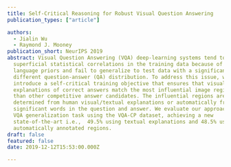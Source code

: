 ```yaml
---
title: Self-Critical Reasoning for Robust Visual Question Answering
publication_types: ["article"]

authors:
  - Jialin Wu
  - Raymond J. Mooney
publication_short: NeurIPS 2019
abstract: Visual Question Answering (VQA) deep-learning systems tend to capture
  superficial statistical correlations in the training data because of strong
  language priors and fail to generalize to test data with a significantly
  different question-answer (QA) distribution. To address this issue, we
  introduce a self-critical training objective that ensures that visual
  explanations of correct answers match the most influential image regions more
  than other competitive answer candidates. The influential regions are either
  determined from human visual/textual explanations or automatically from just
  significant words in the question and answer. We evaluate our approach on the
  VQA generalization task using the VQA-CP dataset, achieving a new
  state-of-the-art i.e.,  49.5% using textual explanations and 48.5% using
  automatically annotated regions.
draft: false
featured: false
date: 2019-12-12T15:53:00.000Z

---
```

